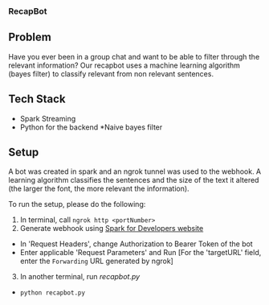 ### RecapBot

## Problem
Have you ever been in a group chat and want to be able to filter through the relevant information? Our recapbot uses a machine learning algorithm (bayes filter) to classify relevant from non relevant sentences.

## Tech Stack
* Spark Streaming
* Python for the backend
*Naive bayes filter

## Setup
A bot was created in spark and an ngrok tunnel was used to the webhook. A learning algorithm classifies the sentences and the size of the text it altered (the larger the font, the more relevant the information).

To run the setup, please do the following:

1. In terminal, call `ngrok http <portNumber>`
2. Generate webhook using [Spark for Developers website](https://developer.ciscospark.com/endpoint-webhooks-post.html)
  * In 'Request Headers', change Authorization to Bearer Token of the bot
  * Enter applicable 'Request Parameters' and Run
    [For the 'targetURL' field, enter the `Forwarding` URL generated by ngrok]
3. In another terminal, run *recapbot.py*
  * `python recapbot.py`

